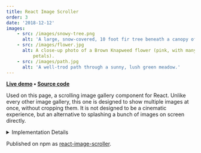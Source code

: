 ```yaml
---
title: React Image Scroller
order: 3
date: '2018-12-12'
images:
    - src: /images/snowy-tree.png
      alt: 'A large, snow-covered, 10 foot fir tree beneath a canopy of spruce trees.'
    - src: /images/flower.jpg
      alt: A close-up photo of a Brown Knapweed flower (pink, with many small
          petals).
    - src: /images/path.jpg
      alt: 'A well-trod path through a sunny, lush green meadow.'
---
```


**[Live demo](https://cmmartti.github.io/react-image-scroller/) • [Source code](https://github.com/cmartti/react-image-scroller)**

Used on this page, a scrolling image gallery component for React. Unlike every other image gallery, this one is designed to show multiple images at once, without cropping them. It is not designed to be a cinematic experience, but an alternative to splashing a bunch of images on screen directly.

<details><summary>Implementation Details</summary>

-   <a href="https://reactjs.org/">React</a>
-   CSS-in-JS styles with <a href="https://emotion.sh/">Emotion</a>
-   Uses <a href="https://developer.mozilla.org/en-US/docs/Web/API/IntersectionObserver">IntersectionObserver</a> for scrolling interactions
-   Custom Webpack setup
-   Each sub-component is independently replaceable and styleable

</details>

Published on npm as [react-image-scroller](https://www.npmjs.com/package/react-image-scroller).
